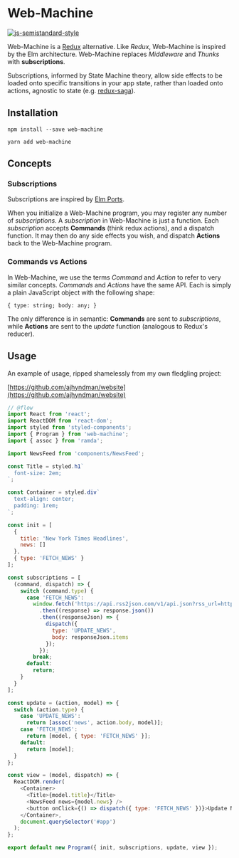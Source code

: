 # Web-Machine

[![js-semistandard-style](https://img.shields.io/badge/code%20style-semistandard-brightgreen.svg?style=flat-square)](https://github.com/Flet/semistandard)

Web-Machine is a [Redux](http://redux.js.org/) alternative.  Like *Redux*, Web-Machine is inspired by the Elm architecture.
Web-Machine replaces _Middleware_ and _Thunks_ with **subscriptions**.

Subscriptions, informed by State Machine theory, allow side effects to be loaded onto specific transitions in your app state, rather than loaded onto actions, agnostic to state (e.g. [redux-saga](http://yelouafi.github.io/redux-saga/)).

## Installation

```npm install --save web-machine```

```yarn add web-machine```

## Concepts

### Subscriptions

Subscriptions are inspired by [Elm Ports](https://guide.elm-lang.org/interop/javascript.html).

When you initialize a Web-Machine program, you may register any number of *subscriptions*.  A *subscription* in Web-Machine is just a function.  Each *subscription* accepts **Commands** (think redux actions), and a dispatch function.  It may then do any side effects you wish, and dispatch **Actions** back to the Web-Machine program.

### Commands vs Actions

In Web-Machine, we use the terms *Command* and *Action* to refer to very similar concepts.  *Commands* and *Actions* have the same API.  Each is simply a plain JavaScript object with the following shape:

```{ type: string; body: any; }```

The only difference is in semantic: **Commands** are sent to *subscriptions*, while **Actions** are sent to the *update* function (analogous to Redux's reducer).

## Usage

An example of usage, ripped shamelessly from my own fledgling project:

[https://github.com/ajhyndman/website](https://github.com/ajhyndman/website)


```js
// @flow
import React from 'react';
import ReactDOM from 'react-dom';
import styled from 'styled-components';
import { Program } from 'web-machine';
import { assoc } from 'ramda';

import NewsFeed from 'components/NewsFeed';

const Title = styled.h1`
  font-size: 2em;
`;

const Container = styled.div`
  text-align: center;
  padding: 1rem;
`;

const init = [
  {
    title: 'New York Times Headlines',
    news: []
  },
  { type: 'FETCH_NEWS' }
];

const subscriptions = [
  (command, dispatch) => {
    switch (command.type) {
      case 'FETCH_NEWS':
        window.fetch('https://api.rss2json.com/v1/api.json?rss_url=http%3A%2F%2Frss.nytimes.com%2Fservices%2Fxml%2Frss%2Fnyt%2FHomePage.xml')
          .then((response) => response.json())
          .then((responseJson) => {
            dispatch({
              type: 'UPDATE_NEWS',
              body: responseJson.items
            });
          });
        break;
      default:
        return;
    }
  }
];

const update = (action, model) => {
  switch (action.type) {
    case 'UPDATE_NEWS':
      return [assoc('news', action.body, model)];
    case 'FETCH_NEWS':
      return [model, { type: 'FETCH_NEWS' }];
    default:
      return [model];
  }
};

const view = (model, dispatch) => {
  ReactDOM.render(
    <Container>
      <Title>{model.title}</Title>
      <NewsFeed news={model.news} />
      <button onClick={() => dispatch({ type: 'FETCH_NEWS' })}>Update News</button>
    </Container>,
    document.querySelector('#app')
  );
};

export default new Program({ init, subscriptions, update, view });
```
